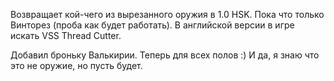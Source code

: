 Возвращает кой-чего из вырезанного оружия в 1.0 HSK. Пока что только Винторез (проба как будет работать). В английской версии в игре искать VSS Thread Cutter.

Добавил броньку Валькирии. Теперь для всех полов :) И да, я знаю что это не оружие, но пусть будет.
